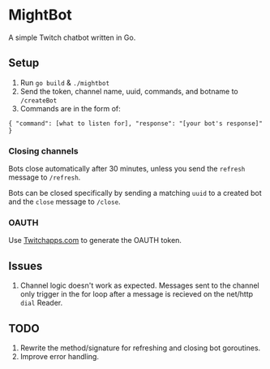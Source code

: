 # MightBot
A simple Twitch chatbot written in Go.

## Setup
1. Run `go build` & `./mightbot`
2. Send the token, channel name, uuid, commands, and botname to `/createBot`
3. Commands are in the form of:
``` 
{ "command": [what to listen for], "response": "[your bot's response]" } 
```

### Closing channels
Bots close automatically after 30 minutes, unless you send the `refresh` message to `/refresh`.

Bots can be closed specifically by sending a matching `uuid` to a created bot and the `close` message to `/close`.

### OAUTH
Use [Twitchapps.com](http://twitchapps.com/tmi/) to generate the OAUTH token.

## Issues
1. Channel logic doesn't work as expected. Messages sent to the channel only trigger in the for loop after a message is recieved on the net/http `dial` Reader.

## TODO
1. Rewrite the method/signature for refreshing and closing bot goroutines.
2. Improve error handling.
